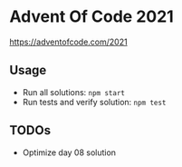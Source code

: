# Advent Of Code 2021

https://adventofcode.com/2021

## Usage

- Run all solutions: `npm start`
- Run tests and verify solution: `npm test`

## TODOs

- Optimize day 08 solution
